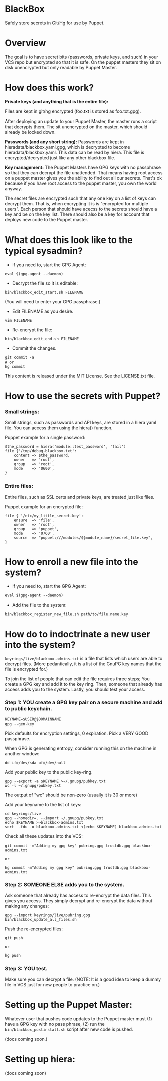 BlackBox
========

Safely store secrets in Git/Hg for use by Puppet.




Overview
========

The goal is to have secret bits (passwords, private keys, and such) in your VCS repo but encrypted so that
it is safe.  On the puppet masters they sit on disk unencrypted but only readable by Puppet Master.

How does this work?
===================

**Private keys (and anything that is the entire file):**  

Files are kept in git/hg encrypted (foo.txt is stored as foo.txt.gpg).

After deploying an update to your Puppet Master, the master runs a script that decrypts them.  The sit unencrypted on the master, which should already be locked down.

**Passwords (and any short string):**
Passwords are kept in hieradata/blackbox.yaml.gpg, which is decrypted to become hieradata/blackbox.yaml.  This data can be read by hiera.  This file is encrypted/decrypted just like any other blackbox file.

**Key management:**
The Puppet Masters have GPG keys with no passphrase so that they can decrypt the file unattended.  That means having root access on a puppet master gives you the ability to find out all our secrets.  That's ok because if you have root access to the puppet master, you own the world anyway.

The secret files are encrypted such that any one key on a list of keys can decrypt them.  That is, when encrypting it is is "encrypted for multiple users".  Each person that should have acecss to the secrets should have a key and be on the key list.  There should also be a key for account that deploys new code to the Puppet master.

What does this look like to the typical sysadmin?
================================

*  If you need to, start the GPG Agent:

``eval $(gpg-agent --daemon)``

*  Decrypt the file so it is editable:

``bin/blackbox_edit_start.sh FILENAME``

(You will need to enter your GPG passphrase.)

*  Edit FILENAME as you desire.

``vim FILENAME``

*  Re-encrypt the file:

``bin/blackbox_edit_end.sh FILENAME``


*  Commit the changes.

```
git commit -a
# or
hg commit
```


This content is released under the MIT License.  See the LICENSE.txt file.

How to use the secrets with Puppet?
================================

### Small strings:

Small strings, such as passwords and API keys, are stored in a hiera yaml file.  You can access them using the hiera() function.

Puppet example for a single password:

```
$the_password = hiera('module::test_password', 'fail')
file {'/tmp/debug-blackbox.txt':
    content => $the_password,
    owner   => 'root',
    group   => 'root',
    mode    => '0600',
}
```

### Entire files:

Entire files, such as SSL certs and private keys, are treated just like files.

Puppet example for an encrypted file:

```
file { '/etc/my_little_secret.key':
    ensure  => 'file',
    owner   => 'root',
    group   => 'puppet',
    mode    => '0760',
    source  => "puppet:///modules/${module_name}/secret_file.key",
}
```


How to enroll a new file into the system?
============================

*  If you need to, start the GPG Agent:

``eval $(gpg-agent --daemon)``

* Add the file to the system:

```
bin/blackbox_register_new_file.sh path/to/file.name.key
```

How do to indoctrinate a new user into the system?
============================

``keyrings/live/blackbox-admins.txt`` is a file that
lists which users are able to decrypt files.
(More pedantically, it is a list of the GnuPG key
names that the file is encrypted for.)

To join the list of people that can edit the file requires three steps; You create a GPG key and add it to the key ring.  Then, someone that already has access adds you to the system. Lastly, you should test your access.

### Step 1: YOU create a GPG key pair on a secure machine and add to public keychain.


```
KEYNAME=$USER@$DOMAINNAME
gpg --gen-key
```

Pick defaults for encryption settings, 0 expiration.  Pick a VERY GOOD passphrase.

When GPG is generating entropy, consider running this on the machine in another window:

```
dd if=/dev/sda of=/dev/null
```

Add your public key to the public key-ring.

```
gpg --export -a $KEYNAME >~/.gnupg/pubkey.txt
wc -l ~/.gnupg/pubkey.txt
```

The output of "wc" should be non-zero (usually it is 30 or more)

Add your keyname to the list of keys:

```
cd keyrings/live
gpg --homedir=. --import ~/.gnupg/pubkey.txt
echo $KEYNAME >>blackbox-admins.txt
sort  -fdu -o blackbox-admins.txt <(echo $KEYNAME) blackbox-admins.txt
```

Check all these updates into the VCS:

```
git commit -m"Adding my gpg key" pubring.gpg trustdb.gpg blackbox-admins.txt

or

hg commit -m"Adding my gpg key" pubring.gpg trustdb.gpg blackbox-admins.txt
```


### Step 2: SOMEONE ELSE adds you to the system.

Ask someone that already has access to re-encrypt the data files. This gives you access.  They simply decrypt and re-encrypt the data without making any changes:

```
gpg --import keyrings/live/pubring.gpg
bin/blackbox_update_all_files.sh
```

Push the re-encrypted files:

```
git push

or

hg push
```

### Step 3: YOU test.

Make sure you can decrypt a file.  (NOTE: It is a good idea to keep a dummy file in VCS just for new people to practice on.)


Setting up the Puppet Master:
===========================

Whatever user that pushes code updates to the Puppet master must (1) have a GPG key with no pass phrase, (2) run the ``bin/blackbox_postinstall.sh`` script after new code is pushed.

(docs coming soon.)

Setting up hiera:
=================

(docs coming soon)
